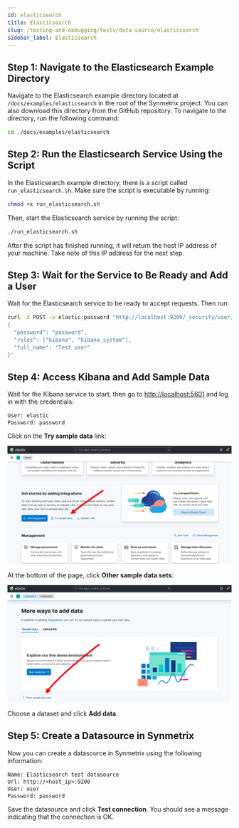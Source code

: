 ```yaml
---
id: elasticsearch
title: Elasticsearch
slug: /testing-and-debugging/tests/data-source/elasticsearch
sidebar_label: Elasticsearch
---
```


## Step 1: Navigate to the Elasticsearch Example Directory

Navigate to the Elasticsearch example directory located at `/docs/examples/elasticsearch` in the root of the Synmetrix project. You can also download this directory from the GitHub repository. To navigate to the directory, run the following command:

```bash
cd ./docs/examples/elasticsearch
```

## Step 2: Run the Elasticsearch Service Using the Script

In the Elasticsearch example directory, there is a script called `run_elasticsearch.sh`. Make sure the script is executable by running:

```bash
chmod +x run_elasticsearch.sh
```

Then, start the Elasticsearch service by running the script:

```bash
./run_elasticsearch.sh
```

After the script has finished running, it will return the host IP address of your machine. Take note of this IP address for the next step.

## Step 3: Wait for the Service to Be Ready and Add a User

Wait for the Elasticsearch service to be ready to accept requests. Then run:

```bash
curl -X POST -u elastic:password "http://localhost:9200/_security/user/user" -H 'Content-Type: application/json' -d'
{
  "password": "password",
  "roles": ["kibana", "kibana_system"],
  "full_name": "Test user"
}'
```

## Step 4: Access Kibana and Add Sample Data

Wait for the Kibana service to start, then go to [http://localhost:5601](http://localhost:5601) and log in with the credentials:

```
User: elastic
Password: password
```

Click on the **Try sample data** link:

![Try sample data screenshot](/docs/data/elasticsearch1.png)

At the bottom of the page, click **Other sample data sets**:

![Other sample data sets screenshot](/docs/data/elasticsearch2.png)

Choose a dataset and click **Add data**.

## Step 5: Create a Datasource in Synmetrix

Now you can create a datasource in Synmetrix using the following information:

```
Name: Elasticsearch test datasource
Url: http://<host_ip>:9200
User: user
Password: password
```

Save the datasource and click **Test connection**. You should see a message indicating that the connection is OK.